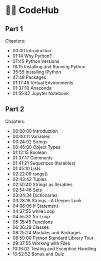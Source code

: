 # 🧑‍💻 CodeHub

## Part 1

Chapters:

- 00:00 Introduction
- 01:14 Why Python?
- 07:45 Python Versions
- 16:15 Installing and Running Python
- 35:55 Installing IPython
- 47:48 Packages
- 01:17:49 Virtual Environments
- 01:37:10 Anaconda
- 01:55:47 Jupyter Notebook

## Part 2

Chapters:

- 00:00:00 Introduction
- 00:00:11 Variables
- 00:24:02 Strings
- 00:46:00 Object Types
- 01:12:15 Boolean
- 01:37:17 Comments
- 01:41:21 Sequences (Iterables)
- 01:45:10 Lists
- 02:22:09 range()
- 02:43:42 Tuples
- 02:50:40 Strings as Iterables
- 02:54:46 Sets
- 03:04:34 Dictionaries
- 03:28:18 Strings - A Deeper Look
- 04:06:06 If Statement
- 04:37:55 while Loop
- 04:55:32 for Loop
- 05:35:45 Functions
- 06:36:29 Classes
- 08:25:24 Modules and Packages
- 08:59:00 Python Standard Library Tour
- 09:37:55 Working with Files
- 10:16:02 Testing and Exception Handling
- 10:52:52 Bonus and Quiz
